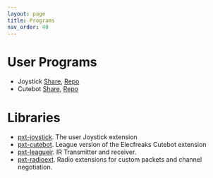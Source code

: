 ```yaml
---
layout: page
title: Programs
nav_order: 40
---
```



# User Programs

* Joystick [Share](https://makecode.microbit.org/S29867-07006-10286-26715), [Repo](https://github.com/League-Microbit/Remote-Joystick.git)
* Cutebot [Share](https://makecode.microbit.org/S02656-80574-03454-98135), [Repo](https://github.com/League-Microbit/remote-cutebot.git)

# Libraries

* [pxt-joystick](https://github.com/League-Microbit/pxt-joystick). The user Joystick extension
* [pxt-cutebot](https://github.com/League-Microbit/pxt-cutebot). League version of the Elecfreaks Cutebot extension
* [pxt-leagueir](https://github.com/League-Microbit/pxt-leagueir). IR Transmitter and receiver. 
* [pxt-radioext](https://github.com/League-Microbit/pxt-radioext). Radio extensions for custom packets and channel negotiation. 